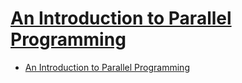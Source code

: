 # [An Introduction to Parallel Programming](https://isbn.nu/9781500603694)

- [An Introduction to Parallel Programming](#an-introduction-to-parallel-programming)